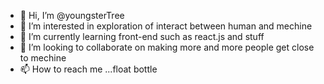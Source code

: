 - 👋 Hi, I’m @youngsterTree
- 👀 I’m interested in exploration of interact between human and mechine
- 🌱 I’m currently learning  front-end such as react.js and stuff
- 💞️ I’m looking to collaborate on making more and more people get close to mechine
- 📫 How to reach me ...float bottle

<!---
youngsterTree/youngsterTree is a ✨ special ✨ repository because its `README.md` (this file) appears on your GitHub profile.
You can click the Preview link to take a look at your changes.
--->
